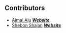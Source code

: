 ## Contributors

- [Ajmal Aju](https://github.com/ajuajmal) [***Website***](https://ajuajmal.github.io)
- [Shebon Shajan](https://github.com/shebon) [***Website***](https://ajuajmal.github.io)
